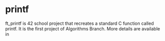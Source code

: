 # printf
ft_printf is 42 school project that recreates a standard C function called printf. It is the first project of Algorithms Branch. More details are available in 

